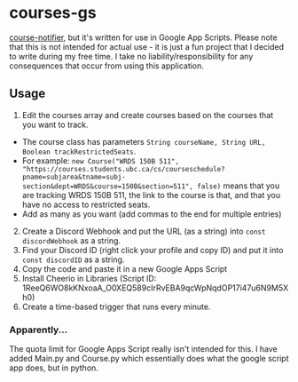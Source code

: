 # courses-gs
[course-notifier](https://github.com/bktsim/course-notifier), but it's written for use in Google App Scripts.
Please note that this is not intended for actual use - it is just a fun project that I decided to write during my free time. I take no liability/responsibility for any consequences that occur from using this application. 

## Usage
1. Edit the courses array and create courses based on the courses that you want to track.
  * The course class has parameters `String courseName, String URL, Boolean trackRestrictedSeats`.
  * For example: `new Course("WRDS 150B 511", "https://courses.students.ubc.ca/cs/courseschedule?pname=subjarea&tname=subj-section&dept=WRDS&course=150B&section=511", false)` means that you are tracking WRDS 150B 511, the link to the course is that, and that you have no access to restricted seats.
  * Add as many as you want (add commas to the end for multiple entries)
2. Create a Discord Webhook and put the URL (as a string) into `const discordWebhook` as a string.
3. Find your Discord ID (right click your profile and copy ID) and put it into `const discordID` as a string.
4. Copy the code and paste it in a new Google Apps Script
5. Install Cheerio in Libraries (Script ID: 1ReeQ6WO8kKNxoaA_O0XEQ589cIrRvEBA9qcWpNqdOP17i47u6N9M5Xh0)
6. Create a time-based trigger that runs every minute.

### Apparently...
The quota limit for Google Apps Script really isn't intended for this. I have added Main.py and Course.py which essentially does what the google script app does, but in python.
